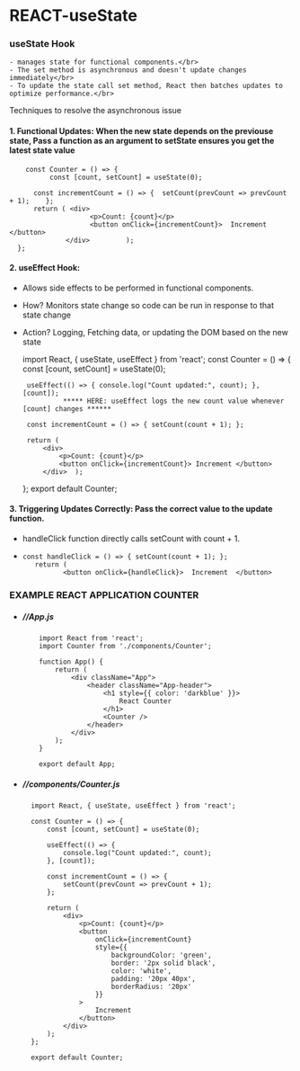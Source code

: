 # REACT-useState 

### useState Hook

    - manages state for functional components.</br>
    - The set method is asynchronous and doesn't update changes immediately</br>
    - To update the state call set method, React then batches updates to optimize performance.</br>
Techniques to resolve the asynchronous issue </br>

#### 1. Functional Updates: When the new state depends on the previouse state, Pass a function as an argument to setState ensures you get the latest state value
   
        const Counter = () => {
              const [count, setCount] = useState(0);
      
          const incrementCount = () => {  setCount(prevCount => prevCount + 1);    };
          return ( <div>
                        <p>Count: {count}</p>
                        <button onClick={incrementCount}>  Increment   </button>
                  </div>         );
      };
#### 2. useEffect Hook: 
   - Allows side effects to be performed in functional components.
   - How? Monitors state change so code can be run in response to that state change
   - Action? Logging, Fetching data, or updating the DOM based on the new state

      import React, { useState, useEffect } from 'react';
      const Counter = () => {
          const [count, setCount] = useState(0);
      
          useEffect(() => { console.log("Count updated:", count); }, [count]);
                   ***** HERE: useEffect logs the new count value whenever [count] changes ******
      
          const incrementCount = () => { setCount(count + 1); };
      
          return (
              <div>
                  <p>Count: {count}</p>
                  <button onClick={incrementCount}> Increment </button>
              </div>  );
      };
      export default Counter;
   
#### 3. Triggering Updates Correctly: Pass the correct value to the update function.
   - handleClick function directly calls setCount with count + 1.
   - 
         const handleClick = () => { setCount(count + 1); };
            return (
                   <button onClick={handleClick}>  Increment  </button>
### EXAMPLE REACT APPLICATION COUNTER
- ##### //App.js

          import React from 'react';
          import Counter from './components/Counter';
          
          function App() {
              return (
                  <div className="App">
                      <header className="App-header">
                          <h1 style={{ color: 'darkblue' }}>
                              React Counter
                          </h1>
                          <Counter />
                      </header>
                  </div>
              );
          }
          
          export default App;

- ##### //components/Counter.js

        import React, { useState, useEffect } from 'react';

        const Counter = () => {
            const [count, setCount] = useState(0);
        
            useEffect(() => {
                console.log("Count updated:", count);
            }, [count]);
        
            const incrementCount = () => {
                setCount(prevCount => prevCount + 1);
            };
        
            return (
                <div>
                    <p>Count: {count}</p>
                    <button
                        onClick={incrementCount}
                        style={{
                            backgroundColor: 'green',
                            border: '2px solid black',
                            color: 'white',
                            padding: '20px 40px',
                            borderRadius: '20px'
                        }}
                    >
                        Increment
                    </button>
                </div>
            );
        };
        
        export default Counter;
